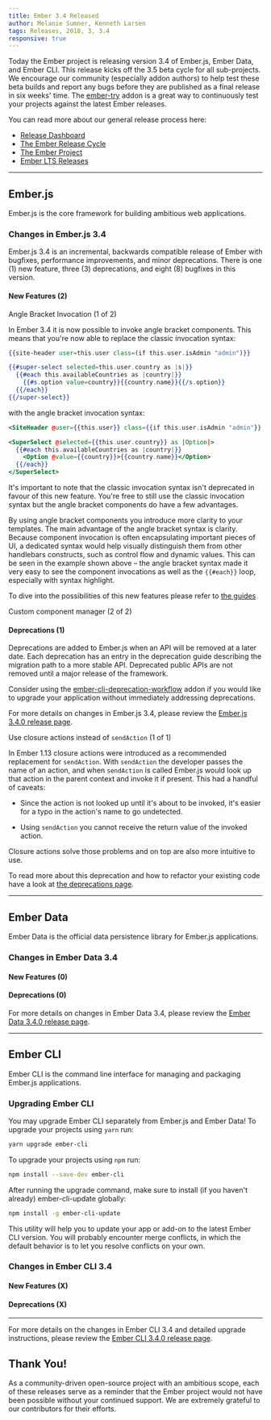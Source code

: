 ```yaml
---
title: Ember 3.4 Released
author: Melanie Sumner, Kenneth Larsen
tags: Releases, 2018, 3, 3.4
responsive: true
---
```


Today the Ember project is releasing version 3.4 of Ember.js, Ember Data, and Ember CLI. This release kicks off the 3.5 beta cycle for all sub-projects. We encourage our community (especially addon authors) to help test these beta builds and report any bugs before they are published as a final release in six weeks' time. The [ember-try](https://github.com/ember-cli/ember-try) addon is a great way to continuously test your projects against the latest Ember releases.

You can read more about our general release process here:

- [Release Dashboard](http://emberjs.com/builds/)
- [The Ember Release Cycle](http://emberjs.com/blog/2013/09/06/new-ember-release-process.html)
- [The Ember Project](http://emberjs.com/blog/2015/06/16/ember-project-at-2-0.html)
- [Ember LTS Releases](http://emberjs.com/blog/2016/02/25/announcing-embers-first-lts.html)

---

## Ember.js

Ember.js is the core framework for building ambitious web applications.

### Changes in Ember.js 3.4

Ember.js 3.4 is an incremental, backwards compatible release of Ember with bugfixes, performance improvements, and minor deprecations. There is one (1) new feature, three (3) deprecations, and eight (8) bugfixes in this version.

#### New Features (2)
Angle Bracket Invocation (1 of 2)

In Ember 3.4 it is now possible to invoke angle bracket components. This means that you're now able to replace the classic invocation syntax:

```hbs
{{site-header user=this.user class=(if this.user.isAdmin "admin")}}

{{#super-select selected=this.user.country as |s|}}
  {{#each this.availableCountries as |country|}}
    {{#s.option value=country}}{{country.name}}{{/s.option}}
  {{/each}}
{{/super-select}}
```

with the angle bracket invocation syntax:

```hbs
<SiteHeader @user={{this.user}} class={{if this.user.isAdmin "admin"}} />

<SuperSelect @selected={{this.user.country}} as |Option|>
  {{#each this.availableCountries as |country|}}
    <Option @value={{country}}>{{country.name}}</Option>
  {{/each}}
</SuperSelect>
```

It's important to note that the classic invocation syntax isn't deprecated in favour of this new feature. You're free to still use the classic invocation syntax but the angle bracket components do have a few advantages.

By using angle bracket components you introduce more clarity to your templates. The main advantage of the angle bracket syntax is clarity. Because component invocation is often encapsulating important pieces of UI, a dedicated syntax would help visually distinguish them from other handlebars constructs, such as control flow and dynamic values. This can be seen in the example shown above – the angle bracket syntax made it very easy to see the component invocations as well as the `{{#each}}` loop, especially with syntax highlight.

To dive into the possibilities of this new features please refer to [the guides](#TODO)

Custom component manager (2 of 2)

#### Deprecations (1)

Deprecations are added to Ember.js when an API will be removed at a later date. Each deprecation has an entry in the deprecation guide describing the migration path to a more stable API. Deprecated public APIs are not removed until a major release of the framework.

Consider using the [ember-cli-deprecation-workflow](https://github.com/mixonic/ember-cli-deprecation-workflow) addon if you would like to upgrade your application without immediately addressing deprecations.


For more details on changes in Ember.js 3.4, please review the [Ember.js 3.4.0 release page](https://github.com/emberjs/ember.js/releases/tag/v3.4.0).


Use closure actions instead of `sendAction` (1 of 1)

In Ember 1.13 closure actions were introduced as a recommended replacement for `sendAction`. With `sendAction` the developer passes the name of an action, and when `sendAction` is called Ember.js would look up that action in the parent context and invoke it if present. This had a handful of caveats:

* Since the action is not looked up until it's about to be invoked, it's easier for a typo in the action's name to go undetected.

* Using `sendAction` you cannot receive the return value of the invoked action.

Closure actions solve those problems and on top are also more intuitive to use.

To read more about this deprecation and how to refactor your existing code have a look at [the deprecations page](https://emberjs.com/deprecations/v3.x#toc_ember-component-send-action).

---

## Ember Data

Ember Data is the official data persistence library for Ember.js applications.

### Changes in Ember Data 3.4


#### New Features (0)



#### Deprecations (0)



For more details on changes in Ember Data 3.4, please review the
[Ember Data 3.4.0 release page](https://github.com/emberjs/data/releases/tag/v3.4.0).

---

## Ember CLI

Ember CLI is the command line interface for managing and packaging Ember.js applications.

### Upgrading Ember CLI

You may upgrade Ember CLI separately from Ember.js and Ember Data! To upgrade your projects using `yarn` run:

```bash
yarn upgrade ember-cli
```

To upgrade your projects using `npm` run:

```bash
npm install --save-dev ember-cli
```

After running the upgrade command, make sure to install (if you haven't already) ember-cli-update globally:

```bash
npm install -g ember-cli-update
```

This utility will help you to update your app or add-on to the latest Ember CLI version. You will probably encounter merge conflicts, in which the default behavior is to let you resolve conflicts on your own.

### Changes in Ember CLI 3.4

#### New Features (X)


#### Deprecations (X)

---

For more details on the changes in Ember CLI 3.4 and detailed upgrade
instructions, please review the [Ember CLI  3.4.0 release page](https://github.com/ember-cli/ember-cli/releases/tag/v3.4.0).

## Thank You!

As a community-driven open-source project with an ambitious scope, each of these releases serve as a reminder that the Ember project would not have been possible without your continued support. We are extremely grateful to our contributors for their efforts.

